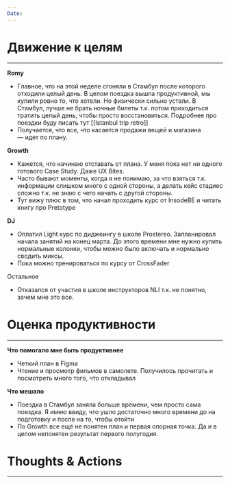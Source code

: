 ```yaml
---
Date:
---
```



# Движение к целям
---
**Romy**
- Главное, что на этой неделе сгоняли в Стамбул после которого отходили целый день. В целом поездка вышла продуктивной, мы купили ровно то, что хотели. Но физически сильно устали. В Стамбул, лучше не брать ночные билеты т.к. потом приходиться тратить целый день, чтобы просто восстановиться. Подробнее про поездки буду писать тут [[Istanbul trip retro]]
- Получается, что все, что касается продажи вещей и магазина — идет по плану. 

**Growth**
- Кажется, что начинаю отставать от плана. У меня пока нет ни одного готового Case Study. Даже UX Bites. 
- Часто бывают моменты, когда я не понимаю, за что взяться т.к. информации слишком много с одной стороны, а делать кейс стадиес сложно т.к. не знаю с чего начать с другой стороны. 
- Тут вижу плюс в том, что начал проходить курс от InsodeBE и читать книгу про Pretotype 


**DJ**
- Оплатил Light курс по диджеингу в школе Prostereo. Запланировал начала занятий на конец марта. До этого времени мне нужно купить нормальные колонки, чтобы можно было включать и нормально сводить миксы. 
- Пока можно тренироваться по курсу от CrossFader 

Остальное
- Отказался от участия в школе инструкторов NLI т.к. не понятно, зачем мне это все. 

# Оценка продуктивности
--- 
**Что помогало мне быть продуктивнее**
- Четкий план в Figma
- Чтение и просмотр фильмов в самолете. Получилось прочитать и посмотреть много того, что откладывал 

**Что мешало**
- Поездка в Стамбул заняла больше времени, чем просто сама поездка. Я имею ввиду, что ушло достаточно много времени до на подготовку и после на то, чтобы отойти
- По Growth все ещё не понятен план и первая опорная точка. Да и в целом непонятен результат первого полугодия. 


# Thoughts & Actions
--- 